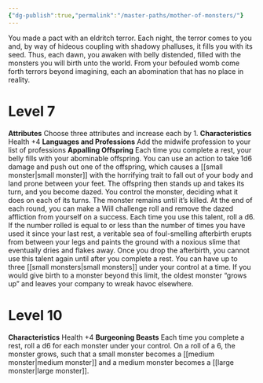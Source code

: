 ```yaml
---
{"dg-publish":true,"permalink":"/master-paths/mother-of-monsters/"}
---
```


You made a pact with an eldritch terror. Each night, the terror comes to you and, by way of hideous coupling with shadowy phalluses, it fills you with its seed. Thus, each dawn, you awaken with belly distended, filled with the monsters you will birth unto the world. From your befouled womb come forth terrors beyond imagining, each an abomination that has no place in reality.
# Level 7
**Attributes** Choose three attributes and increase each by 1.
**Characteristics** Health +4
**Languages and Professions** Add the midwife profession to your list of professions
**Appalling Offspring** Each time you complete a rest, your belly fills with your abominable offspring. You can use an action to take 1d6 damage and push out one of the offspring, which causes a [[small monster\|small monster]] with the horrifying trait to fall out of your body and land prone between your feet. The offspring then stands up and takes its turn, and you become dazed. You control the monster, deciding what it does on each of its turns.
The monster remains until it’s killed. At the end of each round, you can make a Will challenge roll and remove the dazed affliction from yourself on a success. Each time you use this talent, roll a d6. If the number rolled is equal to or less than the number of times you have used it since your last rest, a veritable sea of foul-smelling afterbirth erupts from between your legs and paints the ground with a noxious slime that eventually dries and flakes away. Once you drop the afterbirth, you cannot use this talent again until after you complete a rest.
You can have up to three [[small monsters\|small monsters]] under your control at a time. If you would give birth to a monster beyond this limit, the oldest monster “grows up” and leaves your company to wreak havoc elsewhere.
# Level 10
**Characteristics** Health +4
**Burgeoning Beasts** Each time you complete a rest, roll a d6 for each monster under your control. On a roll of a 6, the monster grows, such that a small monster becomes a [[medium monster\|medium monster]] and a medium monster becomes a [[large monster\|large monster]].